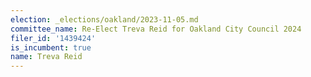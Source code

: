 ```yaml
---
election: _elections/oakland/2023-11-05.md
committee_name: Re-Elect Treva Reid for Oakland City Council 2024
filer_id: '1439424'
is_incumbent: true
name: Treva Reid
---
```

